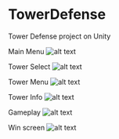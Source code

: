 # TowerDefense
Tower Defense project on Unity

Main Menu
![alt text](https://sun9-54.userapi.com/c853428/v853428001/1773b2/2kGa07CcmmA.jpg)

Tower Select
![alt text](https://sun9-27.userapi.com/c853428/v853428001/1773bc/xQVC3soxPvQ.jpg)

Tower Menu
![alt text](https://sun9-65.userapi.com/c853428/v853428001/1773c6/EkuB88J4lSI.jpg)

Tower Info
![alt text](https://sun9-41.userapi.com/c853428/v853428001/1773d0/jRqH_RGAsoA.jpg)

Gameplay
![alt text](https://sun9-63.userapi.com/c853428/v853428069/179104/E3KsKsAYNTY.jpg)

Win screen
![alt text](https://sun9-65.userapi.com/c853428/v853428069/17910e/hV9a2-lxZKU.jpg)

